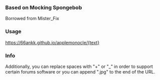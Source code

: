 ### Based on Mocking Spongebob
Borrowed from Mister_Fix

### Usage
https://66ankk.github.io/applemonocle/{text}

### Info
Additionally, you can replace spaces with "+" or "\_" in order to support certain forums software or you can append ".jpg" to the end of the URL.
